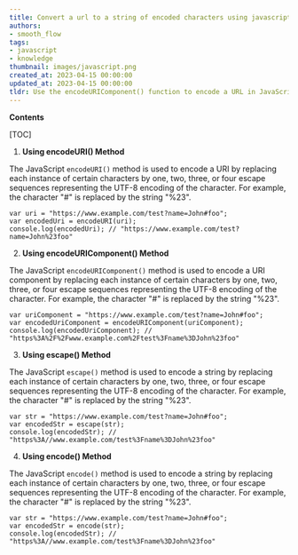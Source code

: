 ```yaml
---
title: Convert a url to a string of encoded characters using javascript
authors:
- smooth_flow
tags:
- javascript
- knowledge
thumbnail: images/javascript.png
created_at: 2023-04-15 00:00:00
updated_at: 2023-04-15 00:00:00
tldr: Use the encodeURIComponent() function to encode a URL in JavaScript.
---
```


**Contents**

[TOC]

1. **Using encodeURI() Method**

The JavaScript `encodeURI()` method is used to encode a URI by replacing each instance of certain characters by one, two, three, or four escape sequences representing the UTF-8 encoding of the character. For example, the character "#" is replaced by the string "%23".

```
var uri = "https://www.example.com/test?name=John#foo";
var encodedUri = encodeURI(uri);
console.log(encodedUri); // "https://www.example.com/test?name=John%23foo"
```

2. **Using encodeURIComponent() Method**

The JavaScript `encodeURIComponent()` method is used to encode a URI component by replacing each instance of certain characters by one, two, three, or four escape sequences representing the UTF-8 encoding of the character. For example, the character "#" is replaced by the string "%23".

```
var uriComponent = "https://www.example.com/test?name=John#foo";
var encodedUriComponent = encodeURIComponent(uriComponent);
console.log(encodedUriComponent); // "https%3A%2F%2Fwww.example.com%2Ftest%3Fname%3DJohn%23foo"
```

3. **Using escape() Method**

The JavaScript `escape()` method is used to encode a string by replacing each instance of certain characters by one, two, three, or four escape sequences representing the UTF-8 encoding of the character. For example, the character "#" is replaced by the string "%23".

```
var str = "https://www.example.com/test?name=John#foo";
var encodedStr = escape(str);
console.log(encodedStr); // "https%3A//www.example.com/test%3Fname%3DJohn%23foo"
```

4. **Using encode() Method**

The JavaScript `encode()` method is used to encode a string by replacing each instance of certain characters by one, two, three, or four escape sequences representing the UTF-8 encoding of the character. For example, the character "#" is replaced by the string "%23".

```
var str = "https://www.example.com/test?name=John#foo";
var encodedStr = encode(str);
console.log(encodedStr); // "https%3A//www.example.com/test%3Fname%3DJohn%23foo"
```
